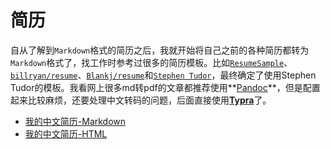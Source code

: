 # 简历

自从了解到`Markdown`格式的简历之后，我就开始将自己之前的各种简历都转为`Markdown`格式了，找工作时参考过很多的简历模板。比如[`ResumeSample`](https://github.com/geekcompany/ResumeSample)、[`billryan/resume`](https://github.com/billryan/resume)、[`Blankj/resume`](https://github.com/Blankj/resume)和[`Stephen Tudor`](https://github.com/smt/resume)，最终确定了使用Stephen Tudor的模板。我看网上很多md转pdf的文章都推荐使用**[Pandoc](https://pandoc.org)**，但是配置起来比较麻烦，还要处理中文转码的问题，后面直接使用[**Typra**](https://typora.io/)了。


* [我的中文简历-Markdown](resume.md)
* [我的中文简历-HTML](resume.html)

